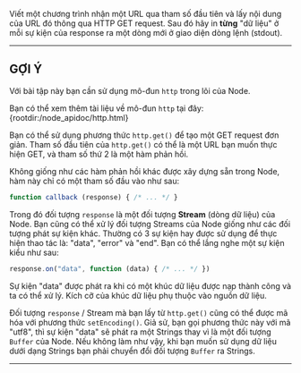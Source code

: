 Viết một chương trình nhận một URL qua tham số đầu tiên và lấy nội dung của URL đó thông qua HTTP GET request. Sau đó hãy in **từng** "dữ liệu" ở mỗi sự kiện của response ra một dòng mới ở giao diện dòng lệnh (stdout).

----------------------------------------------------------------------
## GỢI Ý

Với bài tập này bạn cần sử dụng mô-đun `http` trong lõi của Node.

Bạn có thể xem thêm  tài liệu về mô-đun `http` tại đây:
  {rootdir:/node_apidoc/http.html}

Bạn có thể sử dụng phương thức `http.get()` để tạo một GET request đơn giản. Tham số đầu tiên của `http.get()` có thể là một URL bạn muốn thực hiện GET, và tham số thứ 2 là một hàm phản hồi.

Không giống như các hàm phản hồi khác được xây dựng sẵn trong Node, hàm này chỉ có một tham số đầu vào như sau:

```js
function callback (response) { /* ... */ }
```

Trong đó đối tượng `response` là một đối tượng **Stream** (dòng dữ liệu) của Node. Bạn cũng có thể xử lý đối tượng Streams của Node giống như các đối tượng phát sự kiện khác. Thường có 3 sự kiện hay được sử dụng để thực hiện thao tác là: "data", "error" và "end". Bạn có thể lắng nghe một sự kiện kiểu như sau:

```js
response.on("data", function (data) { /* ... */ })
```

Sự kiện "data" được phát ra khi có một khúc dữ liệu được nạp thành công và ta có thể xử lý. Kích cỡ của khúc dữ liệu phụ thuộc vào nguồn dữ liệu.

Đối tượng `response` / Stream mà bạn lấy từ `http.get()` cũng có thể được mã hóa với phương thức `setEncoding()`. Giả sử, bạn gọi phương thức này với mã "utf8", thì sự kiện "data" sẽ phát ra một Strings thay vì là một đối tượng `Buffer` của Node. Nếu không làm như vậy, khi bạn muốn sử dụng dữ liệu dưới dạng Strings bạn phải chuyển đổi đối tượng `Buffer` ra Strings.

----------------------------------------------------------------------
